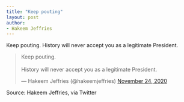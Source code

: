 ```yaml
---
title: "Keep pouting"
layout: post
author:
- Hakeem Jeffries
---
```


Keep pouting. History will never accept you as a legitimate President.

<blockquote class="twitter-tweet"><p lang="en" dir="ltr">Keep pouting.<br><br>History will never accept you as a legitimate President.</p>&mdash; Hakeem Jeffries (@hakeemjeffries) <a href="https://twitter.com/hakeemjeffries/status/1331380500339036160?ref_src=twsrc%5Etfw">November 24, 2020</a></blockquote> <script async src="https://platform.twitter.com/widgets.js" charset="utf-8"></script>

Source: Hakeem Jeffries, via Twitter
